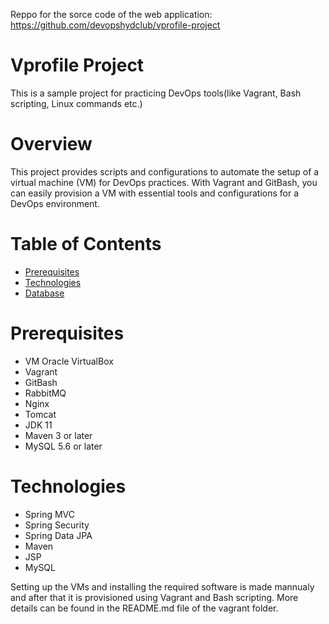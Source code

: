 Reppo for the sorce code of the web application:
https://github.com/devopshydclub/vprofile-project

# Vprofile Project
This is a sample project for practicing DevOps tools(like Vagrant, Bash scripting, Linux commands etc.)

# Overview
This project provides scripts and configurations to automate the setup of a virtual machine (VM) for DevOps practices. With Vagrant and GitBash, you can easily provision a VM with essential tools and configurations for a DevOps environment.

# Table of Contents
- [Prerequisites](#prerequisites)
- [Technologies](#technologies)
- [Database](#database)

# Prerequisites
- VM Oracle VirtualBox
- Vagrant
- GitBash
- RabbitMQ
- Nginx
- Tomcat
- JDK 11
- Maven 3 or later
- MySQL 5.6 or later

# Technologies 
- Spring MVC
- Spring Security
- Spring Data JPA
- Maven
- JSP
- MySQL

Setting up the VMs and installing the required software is made mannualy and after that it is provisioned using Vagrant and Bash scripting. More details can be found in the README.md file of the vagrant folder.
